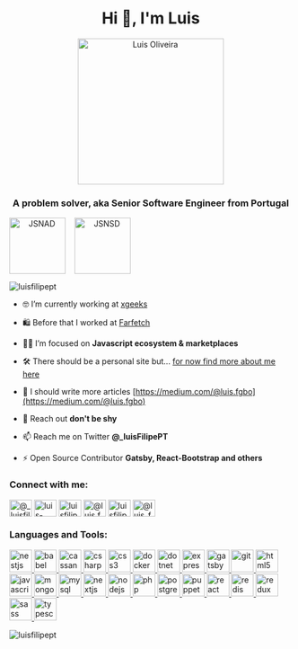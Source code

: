 <h1 align="center">Hi 👋, I'm Luis</h1>
<p align="center"> 
   <img src="https://user-images.githubusercontent.com/9373787/161594810-a96e9e63-4ee9-42e1-8d5d-fad84174df7d.png" alt="Luis Oliveira" width="260" />
</p>
<h3 align="center">A problem solver, aka Senior Software Engineer from Portugal</h3>
<p style="display: flex" align="center">
   <a href="https://www.credly.com/badges/15ccd1a2-7863-4569-842e-8e680ff2afdb/public_url" target="_blank">
      <img src="https://images.credly.com/size/220x220/images/8ee45313-716a-4142-a9da-30adaaea0c12/Training_Badges_Master_Node-AppDev.png" alt="JSNAD" width="100" height="100" />
   </a>
   <span>&nbsp;&nbsp;&nbsp;&nbsp;</span>
   <a href="https://www.credly.com/badges/d8b26b52-472e-4201-a642-36ce4f5d78cc/public_url" target="_blank">
      <img src="https://images.credly.com/size/220x220/images/3c44b901-a2bd-41e7-8a10-24cba9ddd85d/Training_Badges_Master_Node-ServDev.png" alt="JSNSD" width="100" height="100" />
   </a>
</p>
<p align="left"> <img src="https://komarev.com/ghpvc/?username=luisfilipept" alt="luisfilipept" /> </p>

- 🤓 I’m currently working at [xgeeks](https://xgeeks.io/)

- 🛍 Before that I worked at [Farfetch](https://www.farfetch.com/)

- 👨‍💻 I’m focused on **Javascript ecosystem & marketplaces**

- 🛠 There should be a personal site but... [for now find more about me here](https://www.linkedin.com/in/luis-oliveira-tech/)

- 📝 I should write more articles [https://medium.com/@luis.fgbo](https://medium.com/@luis.fgbo)

- 💬 Reach out **don't be shy**

- 📫 Reach me on Twitter **@_luisFilipePT**

- ⚡ Open Source Contributor **Gatsby, React-Bootstrap and others**

<p align="left">
<h3 align="left">Connect with me:</h3>
<a href="https://twitter.com/@_luisfilipept" target="blank"><img align="center" src="https://cdn.jsdelivr.net/npm/simple-icons@3.0.1/icons/twitter.svg" alt="@_luisfilipept" height="30" width="40"></a>
<a href="https://linkedin.com/in/luis-oliveira-tech" target="blank"><img align="center" src="https://cdn.jsdelivr.net/npm/simple-icons@3.0.1/icons/linkedin.svg" alt="luis-oliveira-tech" height="30" width="40"></a>
<a href="https://codesandbox.com/luisfilipept" target="blank"><img align="center" src="https://cdn.jsdelivr.net/npm/simple-icons@3.0.1/icons/codesandbox.svg" alt="luisfilipept" height="30" width="40"></a>
<a href="https://medium.com/@luis.fgbo" target="blank"><img align="center" src="https://cdn.jsdelivr.net/npm/simple-icons@3.0.1/icons/medium.svg" alt="@luis.fgbo" height="30" width="40"></a>
<a href="https://www.youtube.com/c/luisfilipe_intheweb" target="blank"><img align="center" src="https://cdn.jsdelivr.net/npm/simple-icons@3.0.1/icons/youtube.svg" alt="luisfilipe_intheweb" height="30" width="40"></a>
<a href="https://www.hackerrank.com/@luis_fgbo" target="blank"><img align="center" src="https://cdn.jsdelivr.net/npm/simple-icons@3.0.1/icons/hackerrank.svg" alt="@luis_fgbo" height="30" width="40"></a>
</p>

<h3 align="left">Languages and Tools:</h3>
<p align="left"> 
    <a href="https://nestjs.com/" target="_blank"> <img src="https://cdn.jsdelivr.net/gh/devicons/devicon/icons/nestjs/nestjs-plain.svg" alt="nestjs" width="40" height="40"/> </a> 
  <a href="https://babeljs.io/" target="_blank"> <img src="https://www.vectorlogo.zone/logos/babeljs/babeljs-icon.svg" alt="babel" width="40" height="40"/> </a> 
  <a href="https://cassandra.apache.org/" target="_blank"> <img src="https://www.vectorlogo.zone/logos/apache_cassandra/apache_cassandra-icon.svg" alt="cassandra" width="40" height="40"/> </a> <a href="https://www.w3schools.com/cs/" target="_blank"> <img src="https://cdn.jsdelivr.net/gh/devicons/devicon/icons/csharp/csharp-original.svg" alt="csharp" width="40" height="40"/> </a> <a href="https://www.w3schools.com/css/" target="_blank"> <img src="https://cdn.jsdelivr.net/gh/devicons/devicon/icons/css3/css3-original.svg" alt="css3" width="40" height="40"/> </a> 
  <a href="https://www.docker.com/" target="_blank"> <img src="https://cdn.jsdelivr.net/gh/devicons/devicon/icons/docker/docker-original.svg" alt="docker" width="40" height="40"/> </a> <a href="https://dotnet.microsoft.com/" target="_blank"> <img src="https://cdn.jsdelivr.net/gh/devicons/devicon/icons/dotnetcore/dotnetcore-original.svg" alt="dotnet" width="40" height="40"/> </a> <a href="https://expressjs.com" target="_blank"> <img src="https://cdn.jsdelivr.net/gh/devicons/devicon/icons/express/express-original.svg" alt="express" width="40" height="40"/> </a> <a href="https://www.gatsbyjs.com/" target="_blank"> <img src="https://cdn.jsdelivr.net/gh/devicons/devicon/icons/gatsby/gatsby-plain.svg" alt="gatsby" width="40" height="40"/> </a> <a href="https://git-scm.com/" target="_blank"> <img src="https://cdn.jsdelivr.net/gh/devicons/devicon/icons/git/git-original.svg" alt="git" width="40" height="40"/> </a> <a href="https://www.w3.org/html/" target="_blank"> <img src="https://cdn.jsdelivr.net/gh/devicons/devicon/icons/html5/html5-original.svg" alt="html5" width="40" height="40"/> </a> <a href="https://developer.mozilla.org/en-US/docs/Web/JavaScript" target="_blank"> <img src="https://cdn.jsdelivr.net/gh/devicons/devicon/icons/javascript/javascript-original.svg" alt="javascript" width="40" height="40"/> </a> <a href="https://www.mongodb.com/" target="_blank"> <img src="https://cdn.jsdelivr.net/gh/devicons/devicon/icons/mongodb/mongodb-original.svg" alt="mongodb" width="40" height="40"/> </a> <a href="https://www.mysql.com/" target="_blank"> <img src="https://cdn.jsdelivr.net/gh/devicons/devicon/icons/mysql/mysql-original.svg" alt="mysql" width="40" height="40"/> </a> <a href="https://nextjs.org/" target="_blank"> <img src="https://cdn.jsdelivr.net/gh/devicons/devicon/icons/nextjs/nextjs-original.svg" alt="nextjs" width="40" height="40"/> </a> <a href="https://nodejs.org" target="_blank"> <img src="https://cdn.jsdelivr.net/gh/devicons/devicon/icons/nodejs/nodejs-original.svg" alt="nodejs" width="40" height="40"/> </a> <a href="https://www.php.net" target="_blank"> <img src="https://cdn.jsdelivr.net/gh/devicons/devicon/icons/php/php-original.svg" alt="php" width="40" height="40"/> </a> <a href="https://www.postgresql.org" target="_blank"> <img src="https://cdn.jsdelivr.net/gh/devicons/devicon/icons/postgresql/postgresql-original.svg" alt="postgresql" width="40" height="40"/> </a> <a href="https://github.com/puppeteer/puppeteer" target="_blank"> <img src="https://www.vectorlogo.zone/logos/pptrdev/pptrdev-official.svg" alt="puppeteer" width="40" height="40"/> </a><a href="https://reactjs.org/" target="_blank"> <img src="https://cdn.jsdelivr.net/gh/devicons/devicon/icons/react/react-original.svg" alt="react" width="40" height="40"/> </a> <a href="https://redis.io" target="_blank"> <img src="https://cdn.jsdelivr.net/gh/devicons/devicon/icons/redis/redis-original.svg" alt="redis" width="40" height="40"/> </a> <a href="https://redux.js.org" target="_blank"> <img src="https://cdn.jsdelivr.net/gh/devicons/devicon/icons/redux/redux-original.svg" alt="redux" width="40" height="40"/> </a> <a href="https://sass-lang.com" target="_blank"> <img src="https://cdn.jsdelivr.net/gh/devicons/devicon/icons/sass/sass-original.svg" alt="sass" width="40" height="40"/> </a>
  <a href="https://www.typescriptlang.org/" target="_blank"> <img src="https://cdn.jsdelivr.net/gh/devicons/devicon/icons/typescript/typescript-original.svg" alt="typescript" width="40" height="40"/> 
  </a> 
</p>

<p><img align="center" src="https://github-readme-stats.vercel.app/api/top-langs/?username=luisFilipePT&hide=html&hide_title=true&hide_border=true&layout=compact&langs_count=6&exclude_repo=comp426,Redventures-Movie-Quotes&text_color=000&icon_color=fff&bg_color=0,52fa5a,4dfcff,c64dff&theme=graywhite" alt="luisfilipept" /></p>
